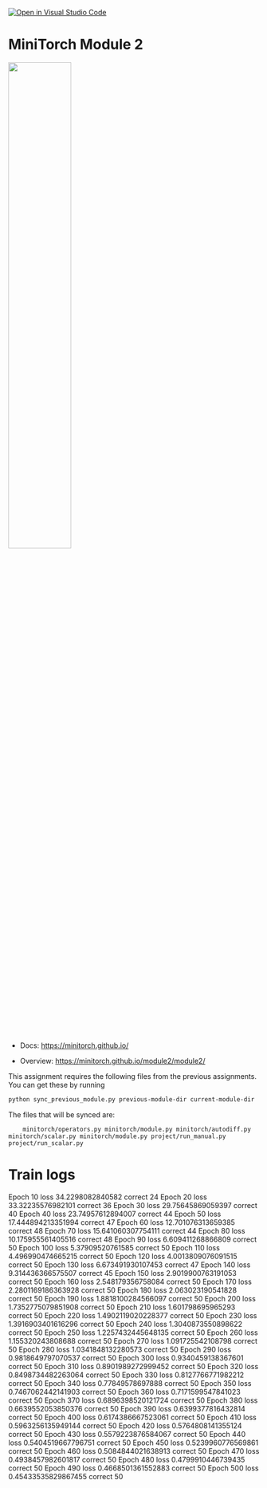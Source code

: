 [![Open in Visual Studio Code](https://classroom.github.com/assets/open-in-vscode-2e0aaae1b6195c2367325f4f02e2d04e9abb55f0b24a779b69b11b9e10269abc.svg)](https://classroom.github.com/online_ide?assignment_repo_id=20484867&assignment_repo_type=AssignmentRepo)
# MiniTorch Module 2

<img src="https://minitorch.github.io/minitorch.svg" width="50%">


* Docs: https://minitorch.github.io/

* Overview: https://minitorch.github.io/module2/module2/

This assignment requires the following files from the previous assignments. You can get these by running

```bash
python sync_previous_module.py previous-module-dir current-module-dir
```

The files that will be synced are:

        minitorch/operators.py minitorch/module.py minitorch/autodiff.py minitorch/scalar.py minitorch/module.py project/run_manual.py project/run_scalar.py

# Train logs
Epoch  10  loss  34.2298082840582 correct 24
Epoch  20  loss  33.32235576982101 correct 36
Epoch  30  loss  29.75645869059397 correct 40
Epoch  40  loss  23.74957612894007 correct 44
Epoch  50  loss  17.444894213351994 correct 47
Epoch  60  loss  12.701076313659385 correct 48
Epoch  70  loss  15.641060307754111 correct 44
Epoch  80  loss  10.175955561405516 correct 48
Epoch  90  loss  6.609411268866809 correct 50
Epoch  100  loss  5.37909520761585 correct 50
Epoch  110  loss  4.496990474665215 correct 50
Epoch  120  loss  4.0013809076091515 correct 50
Epoch  130  loss  6.673491930107453 correct 47
Epoch  140  loss  9.314436366575507 correct 45
Epoch  150  loss  2.9019900763191053 correct 50
Epoch  160  loss  2.548179356758084 correct 50
Epoch  170  loss  2.2801169186363928 correct 50
Epoch  180  loss  2.063023190541828 correct 50
Epoch  190  loss  1.8818100284566097 correct 50
Epoch  200  loss  1.7352775079851908 correct 50
Epoch  210  loss  1.601798695965293 correct 50
Epoch  220  loss  1.4902119020228377 correct 50
Epoch  230  loss  1.3916903401616296 correct 50
Epoch  240  loss  1.3040873550898622 correct 50
Epoch  250  loss  1.2257432445648135 correct 50
Epoch  260  loss  1.155320243808688 correct 50
Epoch  270  loss  1.091725542108798 correct 50
Epoch  280  loss  1.0341848132280573 correct 50
Epoch  290  loss  0.9818649797070537 correct 50
Epoch  300  loss  0.9340459138367601 correct 50
Epoch  310  loss  0.8901989272999452 correct 50
Epoch  320  loss  0.8498734482263064 correct 50
Epoch  330  loss  0.8127766771982212 correct 50
Epoch  340  loss  0.77849578697888 correct 50
Epoch  350  loss  0.7467062442141903 correct 50
Epoch  360  loss  0.7171599547841023 correct 50
Epoch  370  loss  0.6896398520121724 correct 50
Epoch  380  loss  0.6639552053850376 correct 50
Epoch  390  loss  0.6399377816432814 correct 50
Epoch  400  loss  0.6174386667523061 correct 50
Epoch  410  loss  0.5963256135949144 correct 50
Epoch  420  loss  0.5764808141355124 correct 50
Epoch  430  loss  0.5579223876584067 correct 50
Epoch  440  loss  0.5404519667796751 correct 50
Epoch  450  loss  0.5239960776569861 correct 50
Epoch  460  loss  0.5084844021638913 correct 50
Epoch  470  loss  0.4938457982601817 correct 50
Epoch  480  loss  0.4799910446739435 correct 50
Epoch  490  loss  0.4668501361552883 correct 50
Epoch  500  loss  0.45433535829867455 correct 50